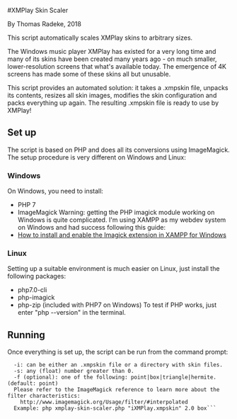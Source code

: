 #XMPlay Skin Scaler

By Thomas Radeke, 2018

This script automatically scales XMPlay skins to arbitrary sizes.

The Windows music player XMPlay has existed for a very long time and many of its skins have been created many years ago - on much smaller, lower-resolution screens that what's available today. The emergence of 4K screens has made some of these skins all but unusable.

This script provides an automated solution: it takes a .xmpskin file, unpacks its contents, resizes all skin images, modifies the skin configuration and packs everything up again. The resulting .xmpskin file is ready to use by XMPlay!

## Set up
The script is based on PHP and does all its conversions using ImageMagick. The setup procedure is very different on Windows and Linux:
### Windows
On Windows, you need to install:
- PHP 7
- ImageMagick
Warning: getting the PHP imagick module working on Windows is quite complicated. I'm using XAMPP as my webdev system on Windows and had success following this guide:
- [How to install and enable the Imagick extension in XAMPP for Windows](https://ourcodeworld.com/articles/read/349/how-to-install-and-enable-the-imagick-extension-in-xampp-for-windows) 

### Linux
Setting up a suitable environment is much easier on Linux, just install the following packages:
- php7.0-cli
- php-imagick
- php-zip (included with PHP7 on Windows)
To test if PHP works, just enter "php --version" in the terminal.

## Running
Once everything is set up, the script can be run from the command prompt:
```$ php xmplay-skin-scaler.php -i input -s scale [-f filter]
  -i: can be either an .xmpskin file or a directory with skin files.
  -s: any (float) number greater than 0.
  -f (optional): one of the following: point|box|triangle|hermite. (default: point)
  Please refer to the ImageMagick reference to learn more about the filter characteristics:
    http://www.imagemagick.org/Usage/filter/#interpolated
  Example: php xmplay-skin-scaler.php "iXMPlay.xmpskin" 2.0 box```
  
